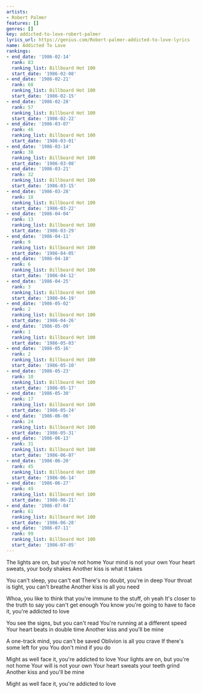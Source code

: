 ```yaml
---
artists:
- Robert Palmer
features: []
genres: []
key: addicted-to-love-robert-palmer
lyrics_url: https://genius.com/Robert-palmer-addicted-to-love-lyrics
name: Addicted To Love
rankings:
- end_date: '1986-02-14'
  rank: 83
  ranking_list: Billboard Hot 100
  start_date: '1986-02-08'
- end_date: '1986-02-21'
  rank: 68
  ranking_list: Billboard Hot 100
  start_date: '1986-02-15'
- end_date: '1986-02-28'
  rank: 57
  ranking_list: Billboard Hot 100
  start_date: '1986-02-22'
- end_date: '1986-03-07'
  rank: 46
  ranking_list: Billboard Hot 100
  start_date: '1986-03-01'
- end_date: '1986-03-14'
  rank: 38
  ranking_list: Billboard Hot 100
  start_date: '1986-03-08'
- end_date: '1986-03-21'
  rank: 32
  ranking_list: Billboard Hot 100
  start_date: '1986-03-15'
- end_date: '1986-03-28'
  rank: 18
  ranking_list: Billboard Hot 100
  start_date: '1986-03-22'
- end_date: '1986-04-04'
  rank: 13
  ranking_list: Billboard Hot 100
  start_date: '1986-03-29'
- end_date: '1986-04-11'
  rank: 9
  ranking_list: Billboard Hot 100
  start_date: '1986-04-05'
- end_date: '1986-04-18'
  rank: 6
  ranking_list: Billboard Hot 100
  start_date: '1986-04-12'
- end_date: '1986-04-25'
  rank: 3
  ranking_list: Billboard Hot 100
  start_date: '1986-04-19'
- end_date: '1986-05-02'
  rank: 2
  ranking_list: Billboard Hot 100
  start_date: '1986-04-26'
- end_date: '1986-05-09'
  rank: 1
  ranking_list: Billboard Hot 100
  start_date: '1986-05-03'
- end_date: '1986-05-16'
  rank: 2
  ranking_list: Billboard Hot 100
  start_date: '1986-05-10'
- end_date: '1986-05-23'
  rank: 10
  ranking_list: Billboard Hot 100
  start_date: '1986-05-17'
- end_date: '1986-05-30'
  rank: 17
  ranking_list: Billboard Hot 100
  start_date: '1986-05-24'
- end_date: '1986-06-06'
  rank: 24
  ranking_list: Billboard Hot 100
  start_date: '1986-05-31'
- end_date: '1986-06-13'
  rank: 31
  ranking_list: Billboard Hot 100
  start_date: '1986-06-07'
- end_date: '1986-06-20'
  rank: 45
  ranking_list: Billboard Hot 100
  start_date: '1986-06-14'
- end_date: '1986-06-27'
  rank: 49
  ranking_list: Billboard Hot 100
  start_date: '1986-06-21'
- end_date: '1986-07-04'
  rank: 61
  ranking_list: Billboard Hot 100
  start_date: '1986-06-28'
- end_date: '1986-07-11'
  rank: 99
  ranking_list: Billboard Hot 100
  start_date: '1986-07-05'
---
```

The lights are on, but you're not home
Your mind is not your own
Your heart sweats, your body shakes
Another kiss is what it takes

You can't sleep, you can't eat
There's no doubt, you're in deep
Your throat is tight, you can't breathe
Another kiss is all you need


Whoa, you like to think that you're immune to the stuff, oh yeah
It's closer to the truth to say you can't get enough
You know you're going to have to face it, you're addicted to love


You see the signs, but you can't read
You're running at a different speed
Your heart beats in double time
Another kiss and you'll be mine

A one-track mind, you can't be saved
Oblivion is all you crave
If there's some left for you
You don't mind if you do




Might as well face it, you're addicted to love 
Your lights are on, but you're not home
Your will is not your own
Your heart sweats your teeth grind
Another kiss and you'll be mine




Might as well face it, you're addicted to love
